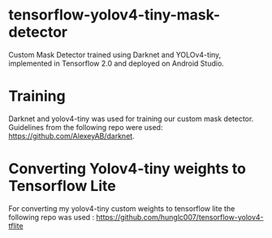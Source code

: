 # tensorflow-yolov4-tiny-mask-detector
Custom Mask Detector trained using Darknet and YOLOv4-tiny, implemented in Tensorflow 2.0 and deployed on Android Studio.  

# Training 
Darknet and yolov4-tiny was used for training our custom mask detector. Guidelines from the following repo were used: https://github.com/AlexeyAB/darknet.

# Converting Yolov4-tiny weights to Tensorflow Lite
For converting my yolov4-tiny custom weights to tensorflow lite the following repo was used : https://github.com/hunglc007/tensorflow-yolov4-tflite

